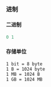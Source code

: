 ### 进制

#### 二进制

~~~go
0 1 
~~~

#### 存储单位

~~~
1 bit = 8 byte
1 B = 1024 byte
1 MB = 1024 B
1 GB = 1024 MB
~~~


